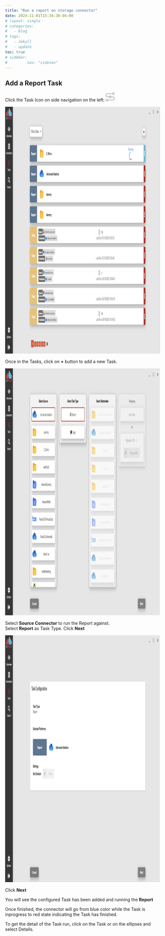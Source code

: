 ```yaml
---
title: "Run a report on storage connector"
date: 2024-11-01T15:34:30-04:00
# layout: single
# categories:
#   - blog
# tags:
#   - Jekyll
#   - update
toc: true
# sidebar:
#         nav: "sidenav"
---
```


## Add a Report Task

Click the Task Icon on side navigation on the left: <img src="/assets/images/tasksIcon.png" alt="Unblock Installer" width="30" height="30"/>


<img src="/assets/images/tasksScreen.png" alt="Unblock Installer" width="650" height="800"/>

Once in the Tasks, click on **+** button to add a new Task. 


<img src="/assets/images/tasksReport-00.png" alt="Unblock Installer" width="650" height="800"/>

Select **Source Connector** to run the Report against.  
Select **Report** as Task Type.
Click **Next**


<img src="/assets/images/tasksReport-01.png" alt="Unblock Installer" width="650" height="800"/>

Click **Next**

You will see the configured Task has been added and running the **Report**

Once finished, the connector will go from blue color while the Task is inprogress to red state indicating the Task has finished.

To get the detail of the Task run, click on the Task or on the ellipses and select Details.
